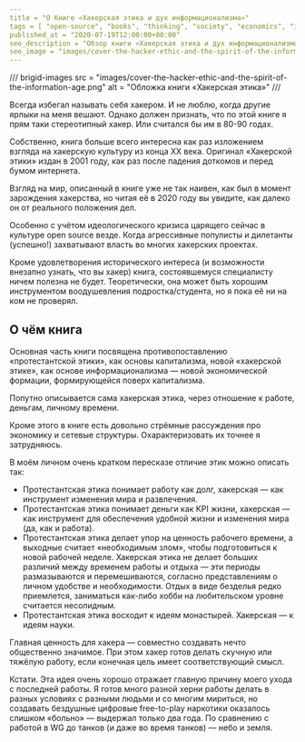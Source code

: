 ```yaml
---
title = "О Книге «Хакерская этика и дух информационализма»"
tags = [ "open-source", "books", "thinking", "society", "economics", "interesting", "popular-philosophy-books"]
published_at = "2020-07-19T12:00:00+00:00"
seo_description = "Обзор книги «Хакерская этика и дух информационализма» — взгляд на хакерскую культуру из конца XX века."
seo_image = "images/cover-the-hacker-ethic-and-the-spirit-of-the-information-age.png"
---
```


/// brigid-images
src = "images/cover-the-hacker-ethic-and-the-spirit-of-the-information-age.png"
alt = "Обложка книги «Хакерская этика»"
///

Всегда избегал называть себя хакером. И не люблю, когда другие ярлыки на меня вешают. Однако должен признать, что по этой книге я прям таки стереотипный хакер. Или считался бы им в 80-90 годах.

Собственно, книга больше всего интересна как раз изложением взгляда на хакерскую культуру из конца XX века. Оригинал «Хакерской этики» издан в 2001 году, как раз после падения доткомов и перед бумом интернета.

Взгляд на мир, описанный в книге уже не так наивен, как был в момент зарождения хакерства, но читая её в 2020 году вы увидите, как далеко он от реального положения дел.

Особенно с учётом идеологического кризиса царящего сейчас в культуре open source везде. Когда агрессивные популисты и дилетанты (успешно!) захватывают власть во многих хакерских проектах.

Кроме удовлетворения исторического интереса (и возможности внезапно узнать, что вы хакер) книга, состоявшемуся специалисту ничем полезна не будет. Теоретически, она может быть хорошим инструментом воодушевления подростка/студента, но я пока её ни на ком не проверял.

<!-- more -->

## О чём книга

Основная часть книги посвящена противопоставлению «протестантской этики», как основы капитализма, новой «хакерской этике», как основе информационализма — новой экономической формации, формирующейся поверх капитализма.

Попутно описывается сама хакерская этика, через отношение к работе, деньгам, личному времени.

Кроме этого в книге есть довольно стрёмные рассуждения про экономику и сетевые структуры. Охарактеризовать их точнее я затрудняюсь.

В моём личном очень кратком пересказе отличие этик можно описать так:

- Протестантская этика понимает работу как долг, хакерская — как инструмент изменения мира и развлечения.
- Протестантская этика понимает деньги как KPI жизни, хакерская — как инструмент для обеспечения удобной жизни и изменения мира (да, как и работа).
- Протестантская этика делает упор на ценность рабочего времени, а выходные считает «необходимым злом», чтобы подготовиться к новой рабочей неделе. Хакерская этика не делает больших различий между временем работы и отдыха — эти периоды размазываются и перемешиваются, согласно представлениям о личном удобстве и необходимости. Отдых в виде безделья редко приемлется, заниматься как-либо хобби на любительском уровне считается несолидным.
- Протестантская этика восходит к идеям монастырей. Хакерская — к идеям науки.

Главная ценность для хакера — совместно создавать нечто общественно значимое. При этом хакер готов делать скучную или тяжёлую работу, если конечная цель имеет соответствующий смысл.

Кстати. Эта идея очень хорошо отражает главную причину моего ухода с последней работы. Я готов много разной херни работы делать в разных условиях с разными людьми и со многим мириться, но создавать бездушные цифровые free-to-play наркотики оказалось слишком «больно» — выдержал только два года. По сравнению с работой в WG до танков (и даже во время танков) — небо и земля.
